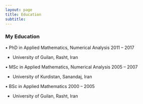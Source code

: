 ```yaml
---
layout: page
title: Education
subtitle: 
---
```



### My Education

• PhD in Applied Mathematics, Numerical Analysis     2011 – 2017
  - University of Guilan, Rasht, Iran

• MSc in Applied Mathematics, Numerical Analysis     2005 – 2007
  - University of Kurdistan, Sanandaj, Iran

• BSc in Applied Mathematics                         2000 – 2005
  - University of Guilan, Rasht, Iran
